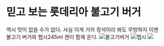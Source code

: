 # 믿고 보는 롯데리아 불고기 버거 
역시 맛이 없을 수가 없다. 사실 이게 거의 정석이라 봐도 무방하지 이젠  
불고기 버거와 펩시245ml 캔이 함께 온다.
![불고기버거](https://w.namu.la/s/04ba10eba37bfc119c507b7905e8bf8ee42b45dde06092d079196fcda49838f3a38a19a0fb7cba922179d073bb328db4e0f175f3c3a0527b72bf541998c52ea72e22f5dc8f29abcf38af981f8a9e53c30d2d6bd18e0a348f06daac6e5f4e9680)
![펩시](http://img.danawa.com/prod_img/500000/693/205/img/2205693_1.jpg?shrink=500:500&_v=20180420143545)
<img src="http://img.danawa.com/prod_img/500000/693/205/img/2205693_1.jpg?shrink=500:500&_v=20180420143545">

